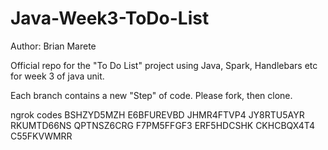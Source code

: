 # Java-Week3-ToDo-List

Author: Brian Marete

Official repo for the "To Do List" project using Java, Spark, Handlebars etc for week 3 of java unit.

Each branch contains a new "Step" of code. Please fork, then clone.


ngrok codes
BSHZYD5MZH
E6BFUREVBD
JHMR4FTVP4
JY8RTU5AYR
RKUMTD66NS
QPTNSZ6CRG
F7PM5FFGF3
ERF5HDCSHK
CKHCBQX4T4
C55FKVWMRR